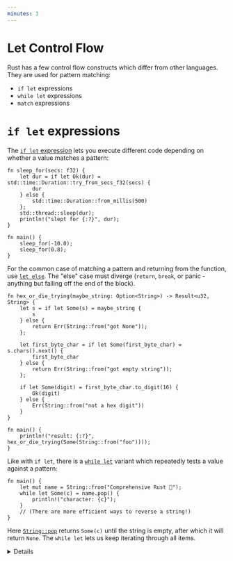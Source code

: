 ```yaml
---
minutes: 3
---
```


# Let Control Flow

Rust has a few control flow constructs which differ from other languages. They
are used for pattern matching:

- `if let` expressions
- `while let` expressions
- `match` expressions
# `if let` expressions

The [`if let`
expression](https://doc.rust-lang.org/reference/expressions/if-expr.html#if-let-expressions)
lets you execute different code depending on whether a value matches a pattern:

```rust,editable
fn sleep_for(secs: f32) {
    let dur = if let Ok(dur) = std::time::Duration::try_from_secs_f32(secs) {
        dur
    } else {
        std::time::Duration::from_millis(500)
    };
    std::thread::sleep(dur);
    println!("slept for {:?}", dur);
}

fn main() {
    sleep_for(-10.0);
    sleep_for(0.8);
}
```

For the common case of matching a pattern and returning from the function, use
[`let
else`](https://doc.rust-lang.org/rust-by-example/flow_control/let_else.html).
The "else" case must diverge (`return`, `break`, or panic - anything but
falling off the end of the block).

```rust,editable
fn hex_or_die_trying(maybe_string: Option<String>) -> Result<u32, String> {
    let s = if let Some(s) = maybe_string {
        s
    } else {
        return Err(String::from("got None"));
    };

    let first_byte_char = if let Some(first_byte_char) = s.chars().next() {
        first_byte_char
    } else {
        return Err(String::from("got empty string"));
    };

    if let Some(digit) = first_byte_char.to_digit(16) {
        Ok(digit)
    } else {
        Err(String::from("not a hex digit"))
    }
}

fn main() {
    println!("result: {:?}", hex_or_die_trying(Some(String::from("foo"))));
}
```

Like with `if let`, there is a [`while let`](https://doc.rust-lang.org/reference/expressions/loop-expr.html#predicate-pattern-loops)
variant which repeatedly tests a value against a pattern:

<!-- mdbook-xgettext: skip -->
```rust,editable
fn main() {
    let mut name = String::from("Comprehensive Rust 🦀");
    while let Some(c) = name.pop() {
        println!("character: {c}");
    }
    // (There are more efficient ways to reverse a string!)
}
```

Here
[`String::pop`](https://doc.rust-lang.org/stable/std/string/struct.String.html#method.pop)
returns `Some(c)` until the string is empty, after which it will return `None`.
The `while let` lets us keep iterating through all items.

<details>

## if-let

* Unlike `match`, `if let` does not have to cover all branches. This can make it more concise than `match`.
* A common usage is handling `Some` values when working with `Option`.
* Unlike `match`, `if let` does not support guard clauses for pattern matching.

## let-else

`if-let`s can pile up, as shown.  The `let-else` construct supports flattening this nested code.
Rewrite the awkward version for students, so they can see the transformation.

The rewritten version is:
```rust
fn hex_or_die_trying(maybe_string: Option<String>) -> Result<u32, String> {
    let Some(s) = maybe_string else {
        return Err(String::from("got None"));
    };

    let Some(first_byte_char) = s.chars().next() else {
        return Err(String::from("got empty string"));
    };

    let Some(digit) = first_byte_char.to_digit(16) else {
        return Err(String::from("not a hex digit"));
    };

    return Ok(digit);
}
```

# while-let

* Point out that the `while let` loop will keep going as long as the value matches the pattern.
* You could rewrite the `while let` loop as an infinite loop with an if statement that breaks when there is no value to unwrap for `name.pop()`. The `while let` provides syntactic sugar for the above scenario.

</details>
